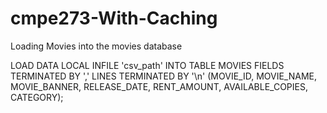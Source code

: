 cmpe273-With-Caching
====================
Loading Movies into the movies database

LOAD DATA LOCAL INFILE 'csv_path' INTO TABLE MOVIES FIELDS TERMINATED BY ',' LINES TERMINATED BY '\n' (MOVIE_ID, MOVIE_NAME, MOVIE_BANNER, RELEASE_DATE, RENT_AMOUNT, AVAILABLE_COPIES, CATEGORY);
